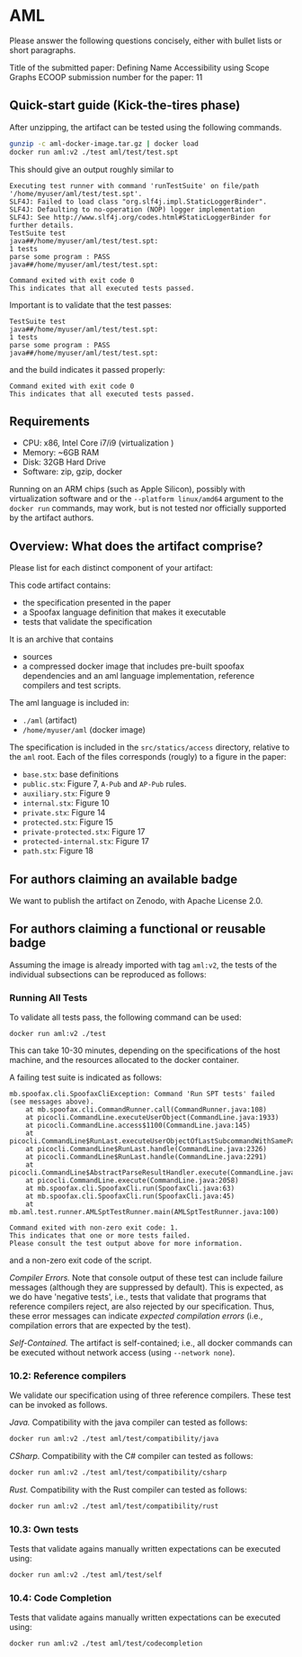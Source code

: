 # AML

Please answer the following questions concisely, either with bullet lists or short paragraphs.

Title of the submitted paper: Defining Name Accessibility using Scope Graphs
ECOOP submission number for the paper: 11

## Quick-start guide (Kick-the-tires phase)

After unzipping, the artifact can be tested using the following commands.

```bash
gunzip -c aml-docker-image.tar.gz | docker load
docker run aml:v2 ./test aml/test/test.spt
```

This should give an output roughly similar to

```
Executing test runner with command 'runTestSuite' on file/path '/home/myuser/aml/test/test.spt'.
SLF4J: Failed to load class "org.slf4j.impl.StaticLoggerBinder".
SLF4J: Defaulting to no-operation (NOP) logger implementation
SLF4J: See http://www.slf4j.org/codes.html#StaticLoggerBinder for further details.
TestSuite test
java##/home/myuser/aml/test/test.spt:
1 tests
parse some program : PASS
java##/home/myuser/aml/test/test.spt:

Command exited with exit code 0
This indicates that all executed tests passed.
```

Important is to validate that the test passes:
```
TestSuite test
java##/home/myuser/aml/test/test.spt:
1 tests
parse some program : PASS
java##/home/myuser/aml/test/test.spt:
```

and the build indicates it passed properly:

```
Command exited with exit code 0
This indicates that all executed tests passed.
```

## Requirements

- CPU: x86, Intel Core i7/i9 (virtualization )
- Memory: ~6GB RAM
- Disk: 32GB Hard Drive
- Software: zip, gzip, docker

Running on an ARM chips (such as Apple Silicon), possibly with virtualization software and or the `--platform linux/amd64` argument to the `docker run` commands, may work, but is not tested nor officially supported by the artifact authors.

## Overview: What does the artifact comprise?

Please list for each distinct component of your artifact:

This code artifact contains:
- the specification presented in the paper
- a Spoofax language definition that makes it executable
- tests that validate the specification

It is an archive that contains
- sources
- a compressed docker image that includes pre-built spoofax dependencies and an aml language implementation, reference compilers and test scripts.

The aml language is included in:
- `./aml` (artifact)
- `/home/myuser/aml` (docker image)

The specification is included in the `src/statics/access` directory, relative to the `aml` root.
Each of the files corresponds (rougly) to a figure in the paper:
- `base.stx`: base definitions
- `public.stx`: Figure 7, `A-Pub` and `AP-Pub` rules.
- `auxiliary.stx`: Figure 9
- `internal.stx`: Figure 10
- `private.stx`: Figure 14
- `protected.stx`: Figure 15
- `private-protected.stx`: Figure 17
- `protected-internal.stx`: Figure 17
-	`path.stx`: Figure 18

## For authors claiming an available badge

We want to publish the artifact on Zenodo, with Apache License 2.0.

## For authors claiming a functional or reusable badge

Assuming the image is already imported with tag `aml:v2`, the tests of the individual subsections can be reproduced as follows:

### Running All Tests

To validate all tests pass, the following command can be used:

```
docker run aml:v2 ./test
```

This can take 10-30 minutes, depending on the specifications of the host machine, and the resources allocated to the docker container.

A failing test suite is indicated as follows:
```
mb.spoofax.cli.SpoofaxCliException: Command 'Run SPT tests' failed (see messages above).
	at mb.spoofax.cli.CommandRunner.call(CommandRunner.java:108)
	at picocli.CommandLine.executeUserObject(CommandLine.java:1933)
	at picocli.CommandLine.access$1100(CommandLine.java:145)
	at picocli.CommandLine$RunLast.executeUserObjectOfLastSubcommandWithSameParent(CommandLine.java:2332)
	at picocli.CommandLine$RunLast.handle(CommandLine.java:2326)
	at picocli.CommandLine$RunLast.handle(CommandLine.java:2291)
	at picocli.CommandLine$AbstractParseResultHandler.execute(CommandLine.java:2159)
	at picocli.CommandLine.execute(CommandLine.java:2058)
	at mb.spoofax.cli.SpoofaxCli.run(SpoofaxCli.java:63)
	at mb.spoofax.cli.SpoofaxCli.run(SpoofaxCli.java:45)
	at mb.aml.test.runner.AMLSptTestRunner.main(AMLSptTestRunner.java:100)

Command exited with non-zero exit code: 1.
This indicates that one or more tests failed.
Please consult the test output above for more information.
```
and a non-zero exit code of the script.

*Compiler Errors.* Note that console output of these test can include failure messages (although they are suppressed by default).
This is expected, as we do have 'negative tests', i.e., tests that validate that programs that reference compilers reject, are also rejected by our specification.
Thus, these error messages can indicate _expected compilation errors_ (i.e., compilation errors that are expected by the test).

*Self-Contained.* The artifact is self-contained;
i.e., all docker commands can be executed without network access (using `--network none`).


### 10.2: Reference compilers

We validate our specification using of three reference compilers.
These test can be invoked as follows.

*Java.* Compatibility with the java compiler can tested as follows:

```bash
docker run aml:v2 ./test aml/test/compatibility/java
```

*CSharp.* Compatibility with the C# compiler can tested as follows:

```bash
docker run aml:v2 ./test aml/test/compatibility/csharp
```

*Rust.* Compatibility with the Rust compiler can tested as follows:

```bash
docker run aml:v2 ./test aml/test/compatibility/rust
```


### 10.3: Own tests

Tests that validate agains manually written expectations can be executed using:

```bash
docker run aml:v2 ./test aml/test/self
```

### 10.4: Code Completion

Tests that validate agains manually written expectations can be executed using:

```bash
docker run aml:v2 ./test aml/test/codecompletion
```
